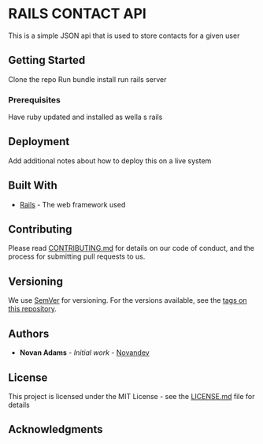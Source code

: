 # RAILS CONTACT API
This is a simple JSON api that is used to store contacts for a given user

## Getting Started
Clone the repo
Run bundle install
run rails server

### Prerequisites
Have ruby updated and installed as wella s rails


## Deployment

Add additional notes about how to deploy this on a live system

## Built With

* [Rails](https://rubyonrails.org) - The web framework used

## Contributing

Please read [CONTRIBUTING.md](https://gist.github.com/PurpleBooth/b24679402957c63ec426) for details on our code of conduct, and the process for submitting pull requests to us.

## Versioning

We use [SemVer](http://semver.org/) for versioning. For the versions available, see the [tags on this repository](https://github.com/your/project/tags). 

## Authors

* **Novan Adams** - *Initial work* - [Novandev](https://github.com/Novandev)


## License

This project is licensed under the MIT License - see the [LICENSE.md](LICENSE.md) file for details

## Acknowledgments


